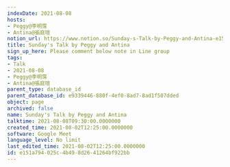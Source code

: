 ```yaml
---
indexDate: 2021-08-08
hosts:
- Peggy@李明霈
- Antina@張庭瑄
notion_url: https://www.notion.so/Sunday-s-Talk-by-Peggy-and-Antina-e151a794025c4b498d2641264bf922bb
title: Sunday's Talk by Peggy and Antina
sign_up_here: Please comment below note in Line group
tags:
- Talk
- 2021-08-08
- Peggy@李明霈
- Antina@張庭瑄
parent_type: database_id
parent_database_id: e9339446-880f-4ef0-8ad7-8ad1f507dded
object: page
archived: false
name: Sunday's Talk by Peggy and Antina
talktime: 2021-08-08T09:30:00.0000000
created_time: 2021-08-02T12:25:00.0000000
software: Google Meet
language_level: No limit
last_edited_time: 2021-08-02T12:25:00.0000000
id: e151a794-025c-4b49-8d26-41264bf922bb
---
```







